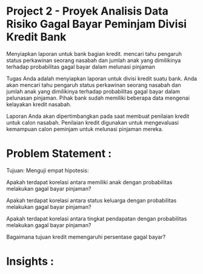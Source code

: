 # Project 2 - Proyek Analisis Data Risiko Gagal Bayar Peminjam Divisi Kredit Bank
Menyiapkan laporan untuk bank bagian kredit. mencari tahu pengaruh status perkawinan seorang nasabah dan jumlah anak yang dimilikinya terhadap probabilitas gagal bayar dalam melunasi pinjaman

Tugas Anda adalah menyiapkan laporan untuk divisi kredit suatu bank. Anda akan mencari tahu pengaruh status perkawinan seorang nasabah dan jumlah anak yang dimilikinya terhadap probabilitas gagal bayar dalam pelunasan pinjaman. Pihak bank sudah memiliki beberapa data mengenai kelayakan kredit nasabah.

Laporan Anda akan dipertimbangkan pada saat membuat penilaian kredit untuk calon nasabah. Penilaian kredit digunakan untuk mengevaluasi kemampuan calon peminjam untuk melunasi pinjaman mereka.

# Problem Statement :
Tujuan:
Menguji empat hipotesis:

Apakah terdapat korelasi antara memiliki anak dengan probabilitas melakukan gagal bayar pinjaman?

Apakah terdapat korelasi antara status keluarga dengan probabilitas melakukan gagal bayar pinjaman?

Apakah terdapat korelasi antara tingkat pendapatan dengan probabilitas melakukan gagal bayar pinjaman?

Bagaimana tujuan kredit memengaruhi persentase gagal bayar?

# Insights :

